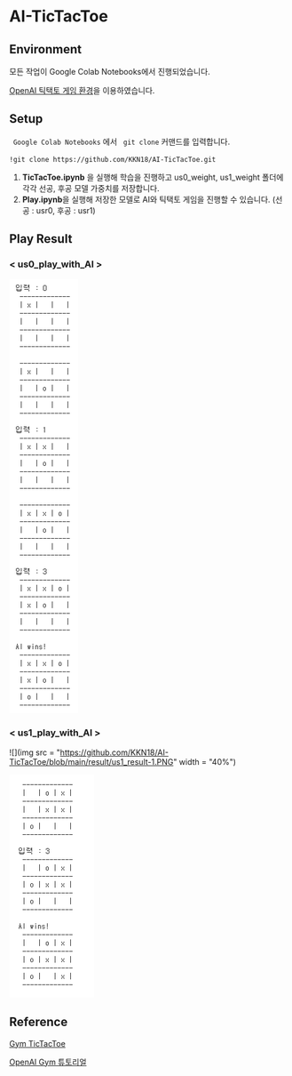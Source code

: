 # AI-TicTacToe
## Environment
모든 작업이 Google Colab Notebooks에서 진행되었습니다.

[OpenAI 틱택토 게임 환경](https://github.com/ClementRomac/gym-tictactoe)을 이용하였습니다.

## Setup
<code> Google Colab Notebooks</code> 에서 <code> git clone</code> 커맨드를 입력합니다.

    !git clone https://github.com/KKN18/AI-TicTacToe.git

1. **TicTacToe.ipynb** 을 실행해 학습을 진행하고 us0_weight, us1_weight 폴더에 각각 선공, 후공 모델 가중치를 저장합니다.
2. **Play.ipynb**을 실행해 저장한 모델로 AI와 틱택토 게임을 진행할 수 있습니다. (선공 : usr0, 후공 : usr1)

## Play Result
### < us0_play_with_AI >

![](https://github.com/KKN18/AI-TicTacToe/blob/main/result/us0_result.PNG)

### < us1_play_with_AI >

![](img src = "https://github.com/KKN18/AI-TicTacToe/blob/main/result/us1_result-1.PNG" width = "40%")

![](https://github.com/KKN18/AI-TicTacToe/blob/main/result/usr1_result-2.PNG)

## Reference
[Gym TicTacToe](https://github.com/ClementRomac/gym-tictactoe)

[OpenAI Gym 튜토리얼](http://www.secmem.org/blog/2019/03/09/OpenAI-Gym-%EC%82%AC%EC%9A%A9%ED%95%98%EA%B8%B0/)
